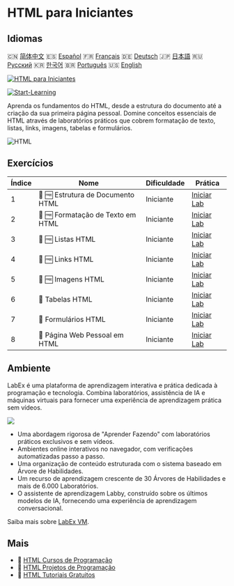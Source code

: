 # HTML para Iniciantes

## Idiomas

🇨🇳 [简体中文](README_zh.md) 🇪🇸 [Español](README_es.md) 🇫🇷 [Français](README_fr.md) 🇩🇪 [Deutsch](README_de.md) 🇯🇵 [日本語](README_ja.md) 🇷🇺 [Русский](README_ru.md) 🇰🇷 [한국어](README_ko.md) 🇧🇷 [Português](README_pt.md) 🇺🇸 [English](README.md) 

[![HTML para Iniciantes](https://cover-creator.labex.io/html-for-beginners.png?lang=pt)](https://labex.io/pt/courses/html-for-beginners)

[![Start-Learning](https://img.shields.io/badge/Start-Learning-whitesmoke?style=for-the-badge)](https://labex.io/pt/courses/html-for-beginners)

Aprenda os fundamentos do HTML, desde a estrutura do documento até a criação da sua primeira página pessoal. Domine conceitos essenciais de HTML através de laboratórios práticos que cobrem formatação de texto, listas, links, imagens, tabelas e formulários.

![HTML](https://img.shields.io/badge/HTML-whitesmoke?style=for-the-badge&logo=html)


## Exercícios

|   Índice | Nome                              | Dificuldade   | Prática                                                                                                     |
|----------|-----------------------------------|---------------|-------------------------------------------------------------------------------------------------------------|
|        1 | 📖 🆓 Estrutura de Documento HTML | Iniciante     | <a target='_blank' href='https://labex.io/pt/tutorials/html-html-document-structure-597898'>Iniciar Lab</a> |
|        2 | 📖 🆓 Formatação de Texto em HTML | Iniciante     | <a target='_blank' href='https://labex.io/pt/tutorials/html-html-text-formatting-597904'>Iniciar Lab</a>    |
|        3 | 📖 🆓 Listas HTML                 | Iniciante     | <a target='_blank' href='https://labex.io/pt/tutorials/html-html-lists-597902'>Iniciar Lab</a>              |
|        4 | 📖 🆓 Links HTML                  | Iniciante     | <a target='_blank' href='https://labex.io/pt/tutorials/html-html-links-597901'>Iniciar Lab</a>              |
|        5 | 📖 🆓 Imagens HTML                | Iniciante     | <a target='_blank' href='https://labex.io/pt/tutorials/html-html-images-597900'>Iniciar Lab</a>             |
|        6 | 📖  Tabelas HTML                  | Iniciante     | <a target='_blank' href='https://labex.io/pt/tutorials/html-html-tables-597903'>Iniciar Lab</a>             |
|        7 | 📖  Formulários HTML              | Iniciante     | <a target='_blank' href='https://labex.io/pt/tutorials/html-html-forms-597899'>Iniciar Lab</a>              |
|        8 | 📖  Página Web Pessoal em HTML    | Iniciante     | <a target='_blank' href='https://labex.io/pt/tutorials/html-html-personal-webpage-597905'>Iniciar Lab</a>   |

## Ambiente

LabEx é uma plataforma de aprendizagem interativa e prática dedicada à programação e tecnologia. Combina laboratórios, assistência de IA e máquinas virtuais para fornecer uma experiência de aprendizagem prática sem vídeos.

![](https://tutorial-screenshot.getvm.io/images/vm-1725247253.png)

- Uma abordagem rigorosa de "Aprender Fazendo" com laboratórios práticos exclusivos e sem vídeos.
- Ambientes online interativos no navegador, com verificações automatizadas passo a passo.
- Uma organização de conteúdo estruturada com o sistema baseado em Árvore de Habilidades.
- Um recurso de aprendizagem crescente de 30 Árvores de Habilidades e mais de 6.000 Laboratórios.
- O assistente de aprendizagem Labby, construído sobre os últimos modelos de IA, fornecendo uma experiência de aprendizagem conversacional.

Saiba mais sobre [LabEx VM](https://support.labex.io/using-labex/virtual-machine).

## Mais

- 🔗 [HTML Cursos de Programação](https://github.com/labex-labs/awesome-programming-courses)
- 🔗 [HTML Projetos de Programação](https://github.com/labex-labs/awesome-programming-projects)
- 🔗 [HTML Tutoriais Gratuitos](https://github.com/labex-labs/html-free-tutorials)

